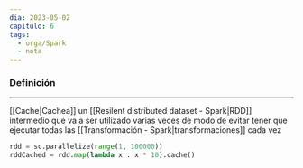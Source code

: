 ```yaml
---
dia: 2023-05-02
capitulo: 6
tags:
  - orga/Spark
  - nota
---
```

### Definición
---
[[Cache|Cachea]] un [[Resilent distributed dataset - Spark|RDD]] intermedio que va a ser utilizado varias veces de modo de evitar tener que ejecutar todas las [[Transformación - Spark|transformaciones]] cada vez

``` python
rdd = sc.parallelize(range(1, 100000))
rddCached = rdd.map(lambda x : x * 10).cache()
```